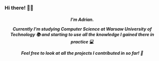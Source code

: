 ### Hi there! 👋😀

<h5 align="center">
  I'm Adrian. 
  
  Currently I'm studying Computer Science at Warsaw University of Technology 📚 and starting to use all the knowledge I gained there in practice 💻 
  
  Feel free to look at all the projects I contributed in so far! 🥳
</h5>
